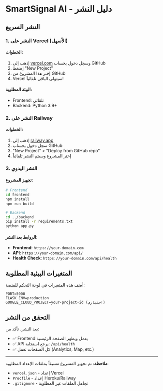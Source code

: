 # SmartSignal AI - دليل النشر

## النشر السريع

### 1. النشر على Vercel (الأسهل)

#### الخطوات:
1. إذهب إلى [vercel.com](https://vercel.com) وسجل دخول بحساب GitHub
2. إضغط "New Project"
3. إختر هذا المشروع من GitHub
4. Vercel سيتولى الباقي تلقائياً!

#### البيئة المطلوبة:
- Frontend: تلقائي
- Backend: Python 3.9+

### 2. النشر على Railway

#### الخطوات:
1. إذهب إلى [railway.app](https://railway.app)
2. سجل دخول بحساب GitHub
3. "New Project" > "Deploy from GitHub repo"
4. إختر المشروع وسيتم النشر تلقائياً

### 3. النشر اليدوي

#### تجهيز المشروع:
```bash
# Frontend
cd frontend
npm install
npm run build

# Backend
cd ../backend
pip install -r requirements.txt
python app.py
```

#### الروابط بعد النشر:
- **Frontend**: `https://your-domain.com`
- **API**: `https://your-domain.com/api/`
- **Health Check**: `https://your-domain.com/api/health`

## المتغيرات البيئية المطلوبة

أضف هذه المتغيرات في لوحة التحكم للمنصة:

```env
PORT=5000
FLASK_ENV=production
GOOGLE_CLOUD_PROJECT=your-project-id (اختياري)
```

## التحقق من النشر

بعد النشر، تأكد من:
- ✅ Frontend يعمل ويظهر الصفحة الرئيسية
- ✅ API يرجع استجابة: `/api/health`
- ✅ كل الصفحات تعمل (Analytics, Map, etc.)

---

**ملاحظة**: تم تجهيز المشروع مسبقاً بملفات الإعداد المطلوبة:
- `vercel.json` - إعداد Vercel
- `Procfile` - إعداد Heroku/Railway
- `.gitignore` - تجاهل الملفات غير المطلوبة